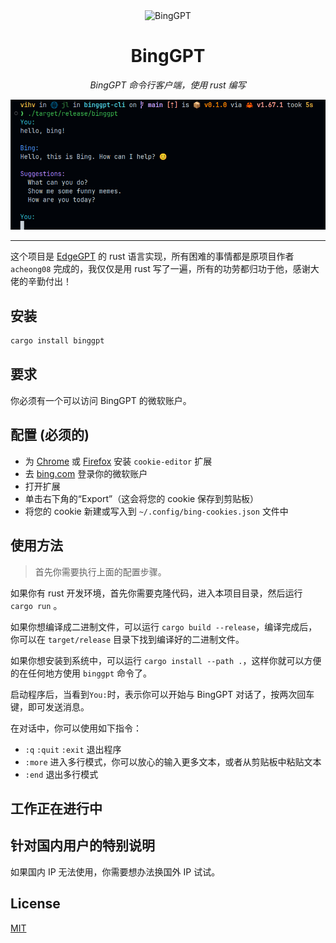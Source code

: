 <div align="center">
    <img src="https://socialify.git.ci/jlvihv/BingGPT/image?description=1&descriptionEditable=BingGPT%20command%20line%20client%2C%20written%20in%20rust&font=KoHo&language=1&logo=https%3A%2F%2Fupload.wikimedia.org%2Fwikipedia%2Fcommons%2F9%2F9c%2FBing_Fluent_Logo.svg&name=1&owner=1&pattern=Circuit%20Board&theme=Auto" alt="BingGPT" width="640" height="320" />

# BingGPT

*BingGPT 命令行客户端，使用 rust 编写*

<img src="bing.png" />

---

</div>

这个项目是 [EdgeGPT](https://github.com/acheong08/EdgeGPT) 的 rust 语言实现，所有困难的事情都是原项目作者 `acheong08` 完成的，我仅仅是用 rust 写了一遍，所有的功劳都归功于他，感谢大佬的辛勤付出！

## 安装

```bash
cargo install binggpt
```

## 要求

你必须有一个可以访问 BingGPT 的微软账户。

## 配置 (必须的)

- 为 [Chrome](https://chrome.google.com/webstore/detail/cookie-editor/hlkenndednhfkekhgcdicdfddnkalmdm) 或 [Firefox](https://addons.mozilla.org/en-US/firefox/addon/cookie-editor/) 安装 `cookie-editor` 扩展
- 去 [bing.com](https://www.bing.com) 登录你的微软账户
- 打开扩展
- 单击右下角的“Export”（这会将您的 cookie 保存到剪贴板）
- 将您的 cookie 新建或写入到 `~/.config/bing-cookies.json` 文件中

## 使用方法

> 首先你需要执行上面的配置步骤。

如果你有 rust 开发环境，首先你需要克隆代码，进入本项目目录，然后运行 `cargo run` 。

如果你想编译成二进制文件，可以运行 `cargo build --release`，编译完成后，你可以在 `target/release` 目录下找到编译好的二进制文件。

如果你想安装到系统中，可以运行 `cargo install --path .`，这样你就可以方便的在任何地方使用 `binggpt` 命令了。

启动程序后，当看到`You:`时，表示你可以开始与 BingGPT 对话了，按两次回车键，即可发送消息。

在对话中，你可以使用如下指令：

- `:q` `:quit` `:exit` 退出程序
- `:more` 进入多行模式，你可以放心的输入更多文本，或者从剪贴板中粘贴文本
- `:end` 退出多行模式

## 工作正在进行中

## 针对国内用户的特别说明

如果国内 IP 无法使用，你需要想办法换国外 IP 试试。

## License

[MIT](LICENSE)